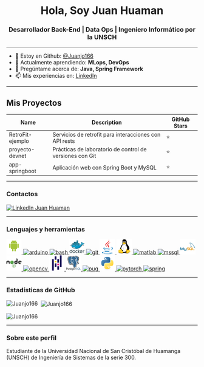<h1 align="center">Hola, Soy Juan Huaman</h1>
<h3 align="center">Desarrollador Back-End | Data Ops | Ingeniero Informático por la UNSCH</h3>

---

- 🔭 Estoy en Github: [@Juanjo166](https://github.com/Juanjo166)
- 🌱 Actualmente aprendiendo: **MLops, DevOps**
- 💬 Pregúntame acerca de: **Java, Spring Framework**
- 📫 Mis experiencias en: [LinkedIn](https://www.linkedin.com/in/juan-huaman-8b42b230b/)

---

## Mis Proyectos

| Name | Description | GitHub Stars |
|------|-------------|--------------|
| RetroFit-ejemplo | Servicios de retrofit para interacciones con API rests | ⭐ |
| proyecto-devnet | Prácticas de laboratorio de control de versiones con Git | ⭐ |
| app-springboot | Aplicación web con Spring Boot y MySQL | ⭐ |

---

### Contactos

<p align="left">
<a href="https://www.linkedin.com/in/juan-huaman-8b42b230b/" target="blank">
<img align="center" src="https://raw.githubusercontent.com/rahuldkjain/github-profile-readme-generator/master/src/images/icons/Social/linked-in-alt.svg" alt="LinkedIn Juan Huaman" height="30" width="40" />
</a>
</p>

---

### Lenguajes y herramientas

<p align="left">
<a href="https://developer.android.com" target="_blank" rel="noreferrer">
<img src="https://raw.githubusercontent.com/devicons/devicon/master/icons/android/android-original-wordmark.svg" alt="android" width="40" height="40"/>
</a>
<a href="https://www.arduino.cc/" target="_blank" rel="noreferrer">
<img src="https://cdn.worldvectorlogo.com/logos/arduino-1.svg" alt="arduino" width="40" height="40"/>
</a>
<a href="https://www.gnu.org/software/bash/" target="_blank" rel="noreferrer">
<img src="https://www.vectorlogo.zone/logos/gnu_bash/gnu_bash-icon.svg" alt="bash" width="40" height="40"/>
</a>
<a href="https://www.docker.com/" target="_blank" rel="noreferrer">
<img src="https://raw.githubusercontent.com/devicons/devicon/master/icons/docker/docker-original-wordmark.svg" alt="docker" width="40" height="40"/>
</a>
<a href="https://git-scm.com/" target="_blank" rel="noreferrer">
<img src="https://www.vectorlogo.zone/logos/git-scm/git-scm-icon.svg" alt="git" width="40" height="40"/>
</a>
<a href="https://www.java.com" target="_blank" rel="noreferrer">
<img src="https://raw.githubusercontent.com/devicons/devicon/master/icons/java/java-original.svg" alt="java" width="40" height="40"/>
</a>
<a href="https://www.linux.org/" target="_blank" rel="noreferrer">
<img src="https://raw.githubusercontent.com/devicons/devicon/master/icons/linux/linux-original.svg" alt="linux" width="40" height="40"/>
</a>
<a href="https://www.mathworks.com/" target="_blank" rel="noreferrer">
<img src="https://upload.wikimedia.org/wikipedia/commons/2/21/Matlab_Logo.png" alt="matlab" width="40" height="40"/>
</a>
<a href="https://www.microsoft.com/en-us/sql-server" target="_blank" rel="noreferrer">
<img src="https://www.svgrepo.com/show/303229/microsoft-sql-server-logo.svg" alt="mssql" width="40" height="40"/>
</a>
<a href="https://www.mysql.com/" target="_blank" rel="noreferrer">
<img src="https://raw.githubusercontent.com/devicons/devicon/master/icons/mysql/mysql-original-wordmark.svg" alt="mysql" width="40" height="40"/>
</a>
<a href="https://nodejs.org" target="_blank" rel="noreferrer">
<img src="https://raw.githubusercontent.com/devicons/devicon/master/icons/nodejs/nodejs-original-wordmark.svg" alt="nodejs" width="40" height="40"/>
</a>
<a href="https://opencv.org/" target="_blank" rel="noreferrer">
<img src="https://www.vectorlogo.zone/logos/opencv/opencv-icon.svg" alt="opencv" width="40" height="40"/>
</a>
<a href="https://pandas.pydata.org/" target="_blank" rel="noreferrer">
<img src="https://raw.githubusercontent.com/devicons/devicon/2ae2a900d2f041da66e950e4d48052658d850630/icons/pandas/pandas-original.svg" alt="pandas" width="40" height="40"/>
</a>
<a href="https://www.postgresql.org" target="_blank" rel="noreferrer">
<img src="https://raw.githubusercontent.com/devicons/devicon/master/icons/postgresql/postgresql-original-wordmark.svg" alt="postgresql" width="40" height="40"/>
</a>
<a href="https://pugjs.org" target="_blank" rel="noreferrer">
<img src="https://cdn.worldvectorlogo.com/logos/pug.svg" alt="pug" width="40" height="40"/>
</a>
<a href="https://www.python.org" target="_blank" rel="noreferrer">
<img src="https://raw.githubusercontent.com/devicons/devicon/master/icons/python/python-original.svg" alt="python" width="40" height="40"/>
</a>
<a href="https://pytorch.org/" target="_blank" rel="noreferrer">
<img src="https://www.vectorlogo.zone/logos/pytorch/pytorch-icon.svg" alt="pytorch" width="40" height="40"/>
</a>
<a href="https://spring.io/" target="_blank" rel="noreferrer">
<img src="https://www.vectorlogo.zone/logos/springio/springio-icon.svg" alt="spring" width="40" height="40"/>
</a>
</p>

---

### Estadísticas de GitHub

<p>
<img align="left" src="https://github-readme-stats.vercel.app/api/top-langs?username=Juanjo166&show_icons=true&locale=es&layout=compact" alt="Juanjo166" />
</p>

<p>&nbsp;
<img align="center" src="https://github-readme-stats.vercel.app/api?username=Juanjo166&show_icons=true&locale=es" alt="Juanjo166" />
</p>

<p>
<img align="center" src="https://github-readme-streak-stats.herokuapp.com/?user=Juanjo166&locale=es" alt="Juanjo166" />
</p>

---

### Sobre este perfil

Estudiante de la Universidad Nacional de San Cristóbal de Huamanga (UNSCH) de Ingeniería de Sistemas de la serie 300.


